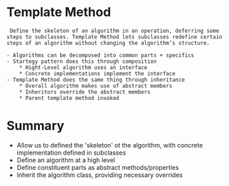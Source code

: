 # Template Method
`` Define the skeleton of an algorithm in an operation, deferring some steps to sub­classes. Template Method lets subclasses redefine certain steps of an algorithm without changing the algorithm’s structure.``

    - Algorithms can be decomposed into common parts + specifics
    - Startegy pattern does this through composition
        * Hight-Level algorithm uses an interface
        * Concrete implementations implement the interface
    - Template Method does the same thing through inheritance
        * Overall algorithm makes use of abstract members
        * Inheritors override the abstract members
        * Parent template method invoked

# Summary
* Allow us to defined the 'skeleton' ot the algorithm, with concrete implementation defined in subclasses
* Define an algorithm at a high level
* Define constituent parts as abstract methods/properties
* Inherit the algorithm class, providing necessary overrides